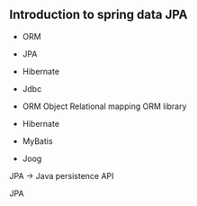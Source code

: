 Introduction to spring data JPA
--
* ORM
* JPA
* Hibernate
* Jdbc

* ORM
Object Relational mapping
 ORM library 
* Hibernate
* MyBatis
* Joog


JPA -> Java persistence API

JPA